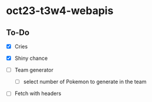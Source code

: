# oct23-t3w4-webapis

<!-- What is this project -->


<!-- What does this project use -->


<!-- Screenshots and/or deployment URL -->



## To-Do 

- [x] Cries
- [x] Shiny chance
- [ ] Team generator
	- [ ] select number of Pokemon to generate in the team 

- [ ] Fetch with headers 


